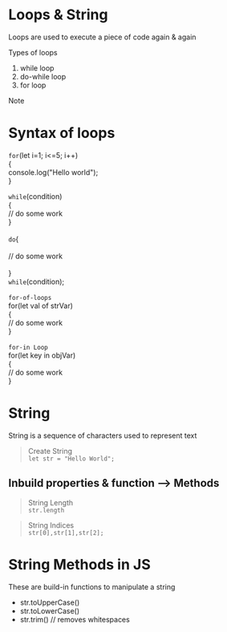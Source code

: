 # Loops & String
Loops are used to execute a piece of code again & again

Types of loops
1. while loop
2. do-while loop
3. for loop

>[!Note]
> # Syntax of loops <br>
> `for`(let i=1; i<=5; i++) <br> { <br>
> console.log("Hello world"); <br>
>}
>
>`while`(condition) <br> { <br>
>    // do some work <br>
>} <br> <br>
> `do`{ <br> <br>
>// do some work <br> <br>
>} <br>
> `while`(condition); <br> <br>
>`for-of-loops`<br>
>for(let val of strVar) <br>{ <br>
>// do some work <br>
>} <br> <br>
>`for-in Loop` <br>
>for(let key in objVar) <br> { <br>
>// do some work <br>
>}


# String
String is a sequence of characters used to represent text
> Create String <br>
`let str = "Hello World";`

## Inbuild properties & function --> Methods
> String Length <br>
`str.length` 

> String Indices <br>
`str[0],str[1],str[2];`

# String Methods in JS
These are build-in functions to manipulate a string
* str.toUpperCase()
* str.toLowerCase()
* str.trim() // removes whitespaces

